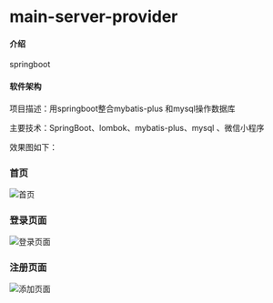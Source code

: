 # main-server-provider

#### 介绍
springboot

#### 软件架构
项目描述：用springboot整合mybatis-plus 和mysql操作数据库

主要技术：SpringBoot、lombok、mybatis-plus、mysql 、微信小程序

效果图如下：
### 首页
![首页](https://images.gitee.com/uploads/images/2020/0501/013305_d5d9b8bb_5420874.png "22.png")

### 登录页面
![登录页面](https://images.gitee.com/uploads/images/2020/0501/013210_3df95164_5420874.png "11.png")

### 注册页面
![添加页面](https://images.gitee.com/uploads/images/2020/0501/013353_d5f88626_5420874.png "44.png")

